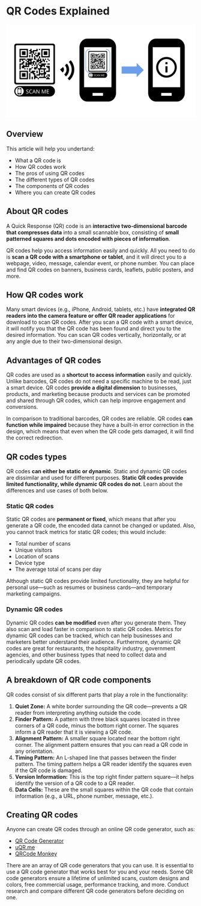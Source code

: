 # QR Codes Explained

![Infographic of QR code use case](https://github.com/heykayla/technical-writing-portfolio/blob/main/Images/qr-codes-explained/qr_codes_explained.png)

## Overview

This article will help you undertand:

- What a QR code is
- How QR codes work
- The pros of using QR codes
- The different types of QR codes
- The components of QR codes
- Where you can create QR codes

## About QR codes

A Quick Response (QR) code is an **interactive two-dimensional barcode that compresses data** into a small scannable box, consisting of **small patterned squares and dots encoded with pieces of information**.

QR codes help you access information easily and quickly. All you need to do is **scan a QR code with a smartphone or tablet**, and it will direct you to a webpage, video, message, calendar event, or phone number. You can place and find QR codes on banners, business cards, leaflets, public posters, and more.

## How QR codes work

Many smart devices (e.g., iPhone, Android, tablets, etc.) have **integrated QR readers into the camera feature or offer QR reader applications** for download to scan QR codes. After you scan a QR code with a smart device, it will notify you that the QR code has been found and direct you to the desired information. You can scan QR codes vertically, horizontally, or at any angle due to their two-dimensional design.

## Advantages of QR codes

QR codes are used as a **shortcut to access information** easily and quickly. Unlike barcodes, QR codes do not need a specific machine to be read, just a smart device. QR codes **provide a digital dimension** to businesses, products, and marketing because products and services can be promoted and shared through QR codes, which can help improve engagement and conversions.

In comparison to traditional barcodes, QR codes are reliable. QR codes **can function while impaired** because they have a built-in error correction in the design, which means that even when the QR code gets damaged, it will find the correct redirection.

## QR codes types

QR codes **can either be static or dynamic**. Static and dynamic QR codes are dissimilar and used for different purposes. **Static QR codes provide limited functionality, while dynamic QR codes do not**. Learn about the differences and use cases of both below.

### Static QR codes

Static QR codes are **permanent or fixed**, which means that after you generate a QR code, the encoded data cannot be changed or updated. Also, you cannot track metrics for static QR codes; this would include:

- Total number of scans
- Unique visitors
- Location of scans
- Device type
- The average total of scans per day

Although static QR codes provide limited functionality, they are helpful for personal use—such as resumes or business cards—and temporary marketing campaigns.

### Dynamic QR codes

Dynamic QR codes **can be modified** even after you generate them. They also scan and load faster in comparison to static QR codes. Metrics for dynamic QR codes can be tracked, which can help businesses and marketers better understand their audience. Furthermore, dynamic QR codes are great for restaurants, the hospitality industry, government agencies, and other business types that need to collect data and periodically update QR codes.

## A breakdown of QR code components

QR codes consist of six different parts that play a role in the functionality:

1. **Quiet Zone:** A white border surrounding the QR code—prevents a QR reader from interpreting anything outside the code.
2. **Finder Pattern:** A pattern with three black squares located in three corners of a QR code, minus the bottom right corner. The squares inform a QR reader that it is viewing a QR code.
3. **Alignment Pattern:** A smaller square located near the bottom right corner. The alignment pattern ensures that you can read a QR code in any orientation.
4. **Timing Pattern:** An L-shaped line that passes between the finder pattern. The timing pattern helps a QR reader identify the squares even if the QR code is damaged.
5. **Version Information:** This is the top right finder pattern square—it helps identify the version of a QR code to a QR reader.
6. **Data Cells:** These are the small squares within the QR code that contain information (e.g., a URL, phone number, message, etc.).

## Creating QR codes

Anyone can create QR codes through an online QR code generator, such as:

- [QR Code Generator](https://www.qr-code-generator.com/free-generator/?ut_source=google_c&ut_medium=cpc&ut_campaign=en_top_kw&ut_content=qr_generator_exact&ut_term=qr-code-generator_e&gclid=CjwKCAjw64eJBhAGEiwABr9o2Ht7ItP5pRaUY_fKvDI8rsxygzlbRd1ysPqUHXOnv4rWOlY3JJesbBoCXOQQAvD_BwE)
- [uQR.me](https://uqr.me/qr-code-generator/?ut_medium=cpc&ut_source=google&ut_campaign=2020-first&ut_term=qr-code-generator&ut_content=en&utm_term=qr-code-generator&utm_campaign=US+Campaigns&utm_source=adwords&utm_medium=ppc&hsa_acc=9523064648&hsa_cam=11226472739&hsa_grp=109303395039&hsa_ad=468751604145&hsa_src=g&hsa_tgt=kwd-374425108492&hsa_kw=qr-code-generator&hsa_mt=e&hsa_net=adwords&hsa_ver=3&gclid=CjwKCAjw64eJBhAGEiwABr9o2AbZwwS4iE1Kk6oyySe__lRpLmjmqEVuLgSJCBT9pWoIidPnhH2OVRoC3xkQAvD_BwE)
- [QRCode Monkey](https://www.qrcode-monkey.com/)

There are an array of QR code generators that you can use. It is essential to use a QR code generator that works best for you and your needs. Some QR code generators ensure a lifetime of unlimited scans, custom designs and colors, free commercial usage, performance tracking, and more. Conduct research and compare different QR code generators before deciding on one.
